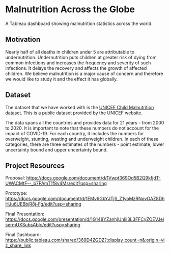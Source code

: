 # Malnutrition Across the Globe
A Tableau dashboard showing malnutrition statistics across the world.

## Motivation

Nearly half of all deaths in children under 5 are attributable to undernutrition. Undernutrition puts children at greater risk of dying from common infections and increases the frequency and severity of such infections. It delays the recovery and affects the growth of affected children. We believe malnutrition is a major cause of concern and therefore we would like to study it and the effect it has globally.

## Dataset

The dataset that we have worked with is the [UNICEF Child Malnutrition dataset](https://data.unicef.org/topic/nutrition/malnutrition/ "UNICEF Malnutrition Dataset"). This is a public dataset provided by the UNICEF website. 

The data spans all the countries and provides data for 21 years - from 2000 to 2020. It is important to note that these numbers do not account for the impact of COVID-19. For each country, it includes the numbers for overweight, stunting, wasting and underweight children. In each of these categories, there are three estimates of the numbers - point estimate, lower uncertainty bound and upper uncertainty bound. 

## Project Resources

Proposal: https://docs.google.com/document/d/1Vwpt369Od5B2Q9kfjdT-UWACMtF--_b7PAmT1f8v4Ms/edit?usp=sharing

Prototype: https://docs.google.com/document/d/1EMv6GbYJTjS_Z1yoMzRNovOAZ8DhHJu6UEBbjR8j-Fg/edit?usp=sharing

Final Presentation: https://docs.google.com/presentation/d/1G148YZanhjUnIii3L3FFCyZOEVJeisermUXSubsAblc/edit?usp=sharing

Final Dashboard: https://public.tableau.com/shared/369D4ZGDZ?:display_count=n&:origin=viz_share_link
